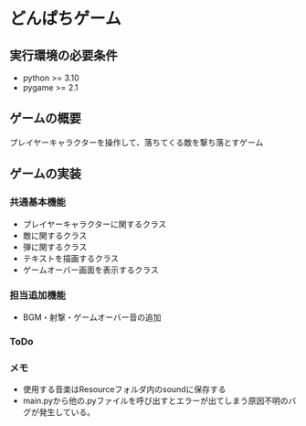 # どんぱちゲーム
## 実行環境の必要条件
* python >= 3.10
* pygame >= 2.1

## ゲームの概要
プレイヤーキャラクターを操作して、落ちてくる敵を撃ち落とすゲーム

## ゲームの実装
### 共通基本機能
* プレイヤーキャラクターに関するクラス
* 敵に関するクラス
* 弾に関するクラス
* テキストを描画するクラス
* ゲームオーバー画面を表示するクラス
### 担当追加機能
* BGM・射撃・ゲームオーバー音の追加
### ToDo
### メモ
* 使用する音楽はResourceフォルダ内のsoundに保存する
* main.pyから他の.pyファイルを呼び出すとエラーが出てしまう原因不明のバグが発生している。
